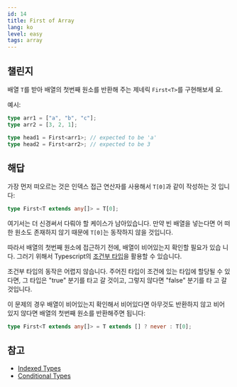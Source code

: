 ```yaml
---
id: 14
title: First of Array
lang: ko
level: easy
tags: array
---
```


## 챌린지

배열 `T`를 받아 배열의 첫번째 원소를 반환해 주는 제네릭 `First<T>`를 구현해보세
요.

예시:

```ts
type arr1 = ["a", "b", "c"];
type arr2 = [3, 2, 1];

type head1 = First<arr1>; // expected to be 'a'
type head2 = First<arr2>; // expected to be 3
```

## 해답

가장 먼저 떠오르는 것은 인덱스 접근 연산자를 사용해서 `T[0]`과 같이 작성하는 것
입니다:

```ts
type First<T extends any[]> = T[0];
```

여기서는 더 신경써서 다뤄야 할 케이스가 남아있습니다. 만약 빈 배열을 넣는다면 어
떠한 원소도 존재하지 않기 때문에 `T[0]`는 동작하지 않을 것입니다.

따라서 배열의 첫번째 원소에 접근하기 전에, 배열이 비어있는지 확인할 필요가 있습
니다. 그러기 위해서 Typescript의
[조건부 타입](https://www.typescriptlang.org/docs/handbook/2/conditional-types.html)을
활용할 수 있습니다.

조건부 타입의 동작은 어렵지 않습니다. 주어진 타입이 조건에 있는 타입에 할당될 수
있다면, 그 타입은 "true" 분기를 타고 갈 것이고, 그렇지 않다면 "false" 분기를 타
고 갈 것입니다.

이 문제의 경우 배열이 비어있는지 확인해서 비어있다면 아무것도 반환하지 않고 비어
있지 않다면 배열의 첫번째 원소를 반환해주면 됩니다:

```ts
type First<T extends any[]> = T extends [] ? never : T[0];
```

## 참고

- [Indexed Types](https://www.typescriptlang.org/docs/handbook/2/indexed-access-types.html)
- [Conditional Types](https://www.typescriptlang.org/docs/handbook/2/conditional-types.html)
